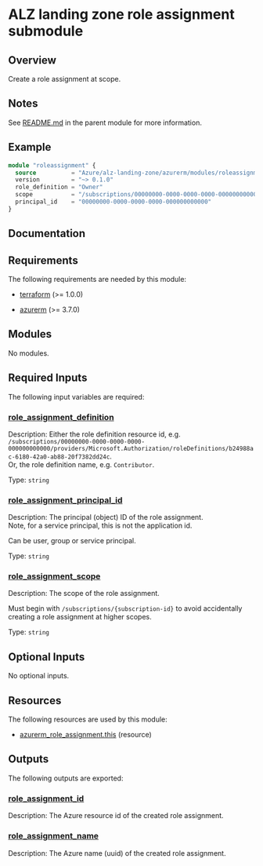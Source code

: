 <!-- BEGIN_TF_DOCS -->
# ALZ landing zone role assignment submodule

## Overview

Create a role assignment at scope.

## Notes

See [README.md](../../README.md) in the parent module for more information.

## Example

```terraform
module "roleassignment" {
  source          = "Azure/alz-landing-zone/azurerm/modules/roleassignment"
  version         = "~> 0.1.0"
  role_definition = "Owner"
  scope           = "/subscriptions/00000000-0000-0000-0000-000000000000"
  principal_id    = "00000000-0000-0000-0000-000000000000"
}
```

## Documentation
<!-- markdownlint-disable MD033 -->

## Requirements

The following requirements are needed by this module:

- <a name="requirement_terraform"></a> [terraform](#requirement\_terraform) (>= 1.0.0)

- <a name="requirement_azurerm"></a> [azurerm](#requirement\_azurerm) (>= 3.7.0)

## Modules

No modules.

<!-- markdownlint-disable MD013 -->
## Required Inputs

The following input variables are required:

### <a name="input_role_assignment_definition"></a> [role\_assignment\_definition](#input\_role\_assignment\_definition)

Description: Either the role definition resource id, e.g. `/subscriptions/00000000-0000-0000-0000-000000000000/providers/Microsoft.Authorization/roleDefinitions/b24988ac-6180-42a0-ab88-20f7382dd24c`.  
Or, the role definition name, e.g. `Contributor`.

Type: `string`

### <a name="input_role_assignment_principal_id"></a> [role\_assignment\_principal\_id](#input\_role\_assignment\_principal\_id)

Description: The principal (object) ID of the role assignment.  
Note, for a service principal, this is not the application id.

Can be user, group or service principal.

Type: `string`

### <a name="input_role_assignment_scope"></a> [role\_assignment\_scope](#input\_role\_assignment\_scope)

Description: The scope of the role assignment.

Must begin with `/subscriptions/{subscription-id}` to avoid accidentally creating a role assignment at higher scopes.

Type: `string`

## Optional Inputs

No optional inputs.

## Resources

The following resources are used by this module:

- [azurerm_role_assignment.this](https://registry.terraform.io/providers/hashicorp/azurerm/latest/docs/resources/role_assignment) (resource)

## Outputs

The following outputs are exported:

### <a name="output_role_assignment_id"></a> [role\_assignment\_id](#output\_role\_assignment\_id)

Description: The Azure resource id of the created role assignment.

### <a name="output_role_assignment_name"></a> [role\_assignment\_name](#output\_role\_assignment\_name)

Description: The Azure name (uuid) of the created role assignment.

<!-- markdownlint-enable -->

<!-- END_TF_DOCS -->